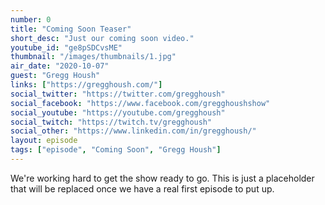 ```yaml
---
number: 0
title: "Coming Soon Teaser"
short_desc: "Just our coming soon video."
youtube_id: "ge8pSDCvsME"
thumbnail: "/images/thumbnails/1.jpg"
air_date: "2020-10-07"
guest: "Gregg Housh"
links: ["https://gregghoush.com/"]
social_twitter: "https://twitter.com/gregghoush"
social_facebook: "https://www.facebook.com/gregghoushshow"
social_youtube: "https://youtube.com/gregghoush"
social_twitch: "https://twitch.tv/gregghoush"
social_other: "https://www.linkedin.com/in/gregghoush/"
layout: episode
tags: ["episode", "Coming Soon", "Gregg Housh"]
---
```


We're working hard to get the show ready to go. This is just a placeholder that will be replaced once we have a real first episode to put up.
